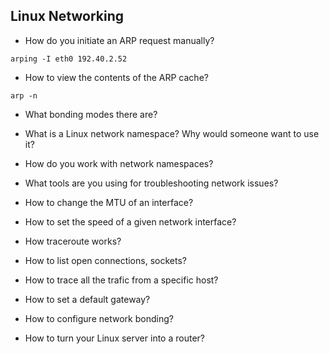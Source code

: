 ## Linux Networking

* How do you initiate an ARP request manually?

```
arping -I eth0 192.40.2.52
```

* How to view the contents of the ARP cache?

```
arp -n
```

* What bonding modes there are?

* What is a Linux network namespace? Why would someone want to use it?

* How do you work with network namespaces?

* What tools are you using for troubleshooting network issues?

* How to change the MTU of an interface?

* How to set the speed of a given network interface?

* How traceroute works?

* How to list open connections, sockets?

* How to trace all the trafic from a specific host?

* How to set a default gateway?

* How to configure network bonding?

* How to turn your Linux server into a router?

